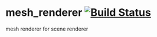 mesh_renderer [![Build Status](https://travis-ci.org/nathanfaucett/js-mesh_renderer.svg?branch=master)](https://travis-ci.org/nathanfaucett/js-mesh_renderer)
======

mesh renderer for scene renderer

